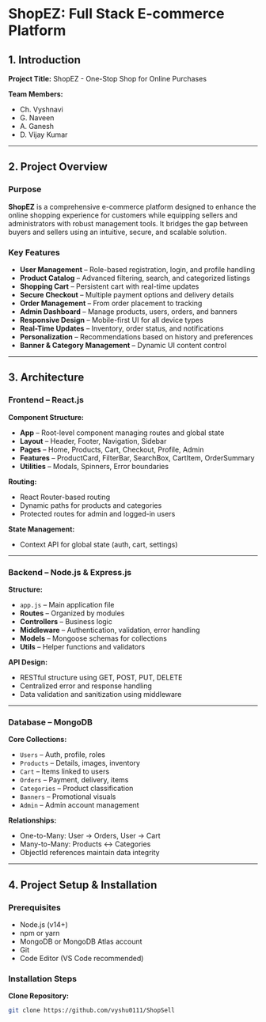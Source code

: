 # ShopEZ: Full Stack E-commerce Platform

## 1. Introduction

**Project Title:** ShopEZ - One-Stop Shop for Online Purchases  

**Team Members:**  
- Ch. Vyshnavi  
- G. Naveen  
- A. Ganesh  
- D. Vijay Kumar

---

## 2. Project Overview

### Purpose

**ShopEZ** is a comprehensive e-commerce platform designed to enhance the online shopping experience for customers while equipping sellers and administrators with robust management tools. It bridges the gap between buyers and sellers using an intuitive, secure, and scalable solution.

### Key Features

- **User Management** – Role-based registration, login, and profile handling  
- **Product Catalog** – Advanced filtering, search, and categorized listings  
- **Shopping Cart** – Persistent cart with real-time updates  
- **Secure Checkout** – Multiple payment options and delivery details  
- **Order Management** – From order placement to tracking  
- **Admin Dashboard** – Manage products, users, orders, and banners  
- **Responsive Design** – Mobile-first UI for all device types  
- **Real-Time Updates** – Inventory, order status, and notifications  
- **Personalization** – Recommendations based on history and preferences  
- **Banner & Category Management** – Dynamic UI content control

---

## 3. Architecture

### Frontend – React.js

**Component Structure:**

- **App** – Root-level component managing routes and global state  
- **Layout** – Header, Footer, Navigation, Sidebar  
- **Pages** – Home, Products, Cart, Checkout, Profile, Admin  
- **Features** – ProductCard, FilterBar, SearchBox, CartItem, OrderSummary  
- **Utilities** – Modals, Spinners, Error boundaries  

**Routing:**

- React Router-based routing  
- Dynamic paths for products and categories  
- Protected routes for admin and logged-in users  

**State Management:**

- Context API for global state (auth, cart, settings)

---

### Backend – Node.js & Express.js

**Structure:**

- `app.js` – Main application file  
- **Routes** – Organized by modules  
- **Controllers** – Business logic  
- **Middleware** – Authentication, validation, error handling  
- **Models** – Mongoose schemas for collections  
- **Utils** – Helper functions and validators

**API Design:**

- RESTful structure using GET, POST, PUT, DELETE  
- Centralized error and response handling  
- Data validation and sanitization using middleware

---

### Database – MongoDB

**Core Collections:**

- `Users` – Auth, profile, roles  
- `Products` – Details, images, inventory  
- `Cart` – Items linked to users  
- `Orders` – Payment, delivery, items  
- `Categories` – Product classification  
- `Banners` – Promotional visuals  
- `Admin` – Admin account management

**Relationships:**

- One-to-Many: User → Orders, User → Cart  
- Many-to-Many: Products ↔ Categories  
- ObjectId references maintain data integrity

---

## 4. Project Setup & Installation

### Prerequisites

- Node.js (v14+)  
- npm or yarn  
- MongoDB or MongoDB Atlas account  
- Git  
- Code Editor (VS Code recommended)

### Installation Steps

**Clone Repository:**

```bash
git clone https://github.com/vyshu0111/ShopSell
